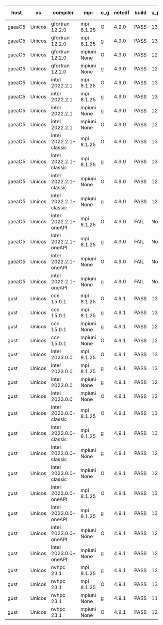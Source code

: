 

| host     | os       | compiler                              | mpi                      | o_g        | netcdf        | build       | u_pass          | u_fail          | s_pass            | s_fail            | e_pass             | e_fail             | nuopc_pass       | nuopc_fail       | artifacts link          |
|----------|----------|---------------------------------------|--------------------------|------------|---------------|-------------|-----------------|-----------------|-------------------|-------------------|--------------------|--------------------|------------------|------------------|-------------------------|
| gaeaC5 | Unicos | gfortran 12.2.0 | mpi 8.1.25  | O | 4.9.0  | PASS | 13873 | 0 | 49 | 0 | 80 | 0 | 52 | 0 | <a href="https://github.com/esmf-org/esmf-test-artifacts/tree/eedae97302bcafb88000bb0616a53a63c052f5e7/patch_8.4.2/gfortran/12.2.0/O/mpi/8.1.25" target="_blank">eedae97</a> | 
| gaeaC5 | Unicos | gfortran 12.2.0 | mpi 8.1.25  | g | 4.9.0  | PASS | 13873 | 0 | 49 | 0 | 80 | 0 | 52 | 0 | <a href="https://github.com/esmf-org/esmf-test-artifacts/tree/b87dfc06cf63aaf07759b3f34c453c1a926b91aa/patch_8.4.2/gfortran/12.2.0/g/mpi/8.1.25" target="_blank">b87dfc0</a> | 
| gaeaC5 | Unicos | gfortran 12.2.0 | mpiuni None  | O | 4.9.0  | PASS | 12317 | 0 | 8 | 0 | 43 | 0 | None | None | <a href="https://github.com/esmf-org/esmf-test-artifacts/tree/d9a49568b5b3a7f678a9d11b91ed2643be3411af/patch_8.4.2/gfortran/12.2.0/O/mpiuni/None" target="_blank">d9a4956</a> | 
| gaeaC5 | Unicos | gfortran 12.2.0 | mpiuni None  | g | 4.9.0  | PASS | 12317 | 0 | 8 | 0 | 43 | 0 | None | None | <a href="https://github.com/esmf-org/esmf-test-artifacts/tree/714edb349a962f8a5fad724b96a7ee67efbe26b9/patch_8.4.2/gfortran/12.2.0/g/mpiuni/None" target="_blank">714edb3</a> | 
| gaeaC5 | Unicos | intel 2022.2.1 | mpi 8.1.25  | O | 4.9.0  | PASS | 13872 | 1 | 49 | 0 | 80 | 0 | 52 | 0 | <a href="https://github.com/esmf-org/esmf-test-artifacts/tree/18f62bbd0faa745d858ec98afeb6d1f30f3745a7/patch_8.4.2/intel/2022.2.1/O/mpi/8.1.25" target="_blank">18f62bb</a> | 
| gaeaC5 | Unicos | intel 2022.2.1 | mpi 8.1.25  | g | 4.9.0  | PASS | 13873 | 0 | 49 | 0 | 80 | 0 | 52 | 0 | <a href="https://github.com/esmf-org/esmf-test-artifacts/tree/5ff905dedbbb6804235e3ce59677a1c15194e567/patch_8.4.2/intel/2022.2.1/g/mpi/8.1.25" target="_blank">5ff905d</a> | 
| gaeaC5 | Unicos | intel 2022.2.1 | mpiuni None  | g | 4.9.0  | PASS | 12317 | 0 | 8 | 0 | 43 | 0 | None | None | <a href="https://github.com/esmf-org/esmf-test-artifacts/tree/77d45f7745d4194b10c74202268ce45d30a78d35/patch_8.4.2/intel/2022.2.1/g/mpiuni/None" target="_blank">77d45f7</a> | 
| gaeaC5 | Unicos | intel 2022.2.1 | mpiuni None  | O | 4.9.0  | PASS | 12316 | 1 | 8 | 0 | 43 | 0 | None | None | <a href="https://github.com/esmf-org/esmf-test-artifacts/tree/f59a8304c881948b2b4569054582204e1c176099/patch_8.4.2/intel/2022.2.1/O/mpiuni/None" target="_blank">f59a830</a> | 
| gaeaC5 | Unicos | intel 2022.2.1-classic | mpi 8.1.25  | O | 4.9.0  | PASS | 13873 | 0 | 49 | 0 | 80 | 0 | 52 | 0 | <a href="https://github.com/esmf-org/esmf-test-artifacts/tree/fe719714506485b396b8f8f87f47ed83c6201a83/patch_8.4.2/intel/2022.2.1-classic/O/mpi/8.1.25" target="_blank">fe71971</a> | 
| gaeaC5 | Unicos | intel 2022.2.1-classic | mpi 8.1.25  | g | 4.9.0  | PASS | 13873 | 0 | 49 | 0 | 80 | 0 | 52 | 0 | <a href="https://github.com/esmf-org/esmf-test-artifacts/tree/de5e1a46d24d96eae4b790f493ea9f45591c4165/patch_8.4.2/intel/2022.2.1-classic/g/mpi/8.1.25" target="_blank">de5e1a4</a> | 
| gaeaC5 | Unicos | intel 2022.2.1-classic | mpiuni None  | O | 4.9.0  | PASS | 12317 | 0 | 8 | 0 | 43 | 0 | None | None | <a href="https://github.com/esmf-org/esmf-test-artifacts/tree/225e5eea40a63bae44e7ddf031c822f0766ce0a4/patch_8.4.2/intel/2022.2.1-classic/O/mpiuni/None" target="_blank">225e5ee</a> | 
| gaeaC5 | Unicos | intel 2022.2.1-classic | mpiuni None  | g | 4.9.0  | PASS | 12317 | 0 | 8 | 0 | 43 | 0 | None | None | <a href="https://github.com/esmf-org/esmf-test-artifacts/tree/d9d229438e5dfbe91d9fa5fcc7aa634fe8ab21bf/patch_8.4.2/intel/2022.2.1-classic/g/mpiuni/None" target="_blank">d9d2294</a> | 
| gaeaC5 | Unicos | intel 2022.2.1-oneAPI | mpi 8.1.25  | O | 4.9.0  | FAIL | None | None | None | None | None | None | None | None | <a href="https://github.com/esmf-org/esmf-test-artifacts/tree/da0dea8939fe6d2db459b47e060d4c436552dc50/patch_8.4.2/intel/2022.2.1-oneAPI/O/mpi/8.1.25" target="_blank">da0dea8</a> | 
| gaeaC5 | Unicos | intel 2022.2.1-oneAPI | mpi 8.1.25  | g | 4.9.0  | FAIL | None | None | None | None | None | None | None | None | <a href="https://github.com/esmf-org/esmf-test-artifacts/tree/385426a7bceb7ddccdf3f4ff09be4f6aeb26bd55/patch_8.4.2/intel/2022.2.1-oneAPI/g/mpi/8.1.25" target="_blank">385426a</a> | 
| gaeaC5 | Unicos | intel 2022.2.1-oneAPI | mpiuni None  | O | 4.9.0  | FAIL | None | None | None | None | None | None | None | None | <a href="https://github.com/esmf-org/esmf-test-artifacts/tree/c7aa51cd597c678ea9d97118c808ad8e36a1c2a5/patch_8.4.2/intel/2022.2.1-oneAPI/O/mpiuni/None" target="_blank">c7aa51c</a> | 
| gaeaC5 | Unicos | intel 2022.2.1-oneAPI | mpiuni None  | g | 4.9.0  | FAIL | None | None | None | None | None | None | None | None | <a href="https://github.com/esmf-org/esmf-test-artifacts/tree/284ac65e73607f787b0df5f97fe0af68d04b3fb2/patch_8.4.2/intel/2022.2.1-oneAPI/g/mpiuni/None" target="_blank">284ac65</a> | 
| gust | Unicos | cce 15.0.1 | mpi 8.1.25  | O | 4.9.1  | PASS | 13796 | 77 | 49 | 0 | 80 | 0 | 51 | 1 | <a href="https://github.com/esmf-org/esmf-test-artifacts/tree/63f22ee381bff599d86d595043ed7d5342c048ef/patch_8.4.2/cce/15.0.1/O/mpi/8.1.25" target="_blank">63f22ee</a> | 
| gust | Unicos | cce 15.0.1 | mpi 8.1.25  | g | 4.9.1  | PASS | 13797 | 76 | 49 | 0 | 80 | 0 | 51 | 1 | <a href="https://github.com/esmf-org/esmf-test-artifacts/tree/b2b41eef7131fd3a68c6dc837b4282f7671ee152/patch_8.4.2/cce/15.0.1/g/mpi/8.1.25" target="_blank">b2b41ee</a> | 
| gust | Unicos | cce 15.0.1 | mpiuni None  | g | 4.9.1  | PASS | 12241 | 76 | 8 | 0 | 43 | 0 | None | None | <a href="https://github.com/esmf-org/esmf-test-artifacts/tree/858a8c1ebefcf6780715f4a6e5992ce9403999c1/patch_8.4.2/cce/15.0.1/g/mpiuni/None" target="_blank">858a8c1</a> | 
| gust | Unicos | cce 15.0.1 | mpiuni None  | O | 4.9.1  | PASS | 12240 | 77 | 8 | 0 | 43 | 0 | None | None | <a href="https://github.com/esmf-org/esmf-test-artifacts/tree/4d85330712a3aa1d2564828011cf889a9f8fc504/patch_8.4.2/cce/15.0.1/O/mpiuni/None" target="_blank">4d85330</a> | 
| gust | Unicos | intel 2023.0.0 | mpi 8.1.25  | O | 4.9.1  | PASS | 13872 | 1 | 49 | 0 | 80 | 0 | 52 | 0 | <a href="https://github.com/esmf-org/esmf-test-artifacts/tree/2092659505f3c7aafe986434a19fd337c9a7942f/patch_8.4.2/intel/2023.0.0/O/mpi/8.1.25" target="_blank">2092659</a> | 
| gust | Unicos | intel 2023.0.0 | mpi 8.1.25  | g | 4.9.1  | PASS | 13873 | 0 | 49 | 0 | 80 | 0 | 52 | 0 | <a href="https://github.com/esmf-org/esmf-test-artifacts/tree/dfcf1acdee991d9c6dbc10402e7e7463e436c396/patch_8.4.2/intel/2023.0.0/g/mpi/8.1.25" target="_blank">dfcf1ac</a> | 
| gust | Unicos | intel 2023.0.0 | mpiuni None  | g | 4.9.1  | PASS | 12317 | 0 | 8 | 0 | 43 | 0 | None | None | <a href="https://github.com/esmf-org/esmf-test-artifacts/tree/1dde20a2a07cbfa7ee3cd139cbd835904bb94ed0/patch_8.4.2/intel/2023.0.0/g/mpiuni/None" target="_blank">1dde20a</a> | 
| gust | Unicos | intel 2023.0.0 | mpiuni None  | O | 4.9.1  | PASS | 12316 | 1 | 8 | 0 | 43 | 0 | None | None | <a href="https://github.com/esmf-org/esmf-test-artifacts/tree/e1be878883a7f8f878831d1f9bd4e091ff8e4a69/patch_8.4.2/intel/2023.0.0/O/mpiuni/None" target="_blank">e1be878</a> | 
| gust | Unicos | intel 2023.0.0-classic | mpi 8.1.25  | O | 4.9.1  | PASS | 13873 | 0 | 49 | 0 | 80 | 0 | 52 | 0 | <a href="https://github.com/esmf-org/esmf-test-artifacts/tree/e42bf8f921f82ef64037b803c6d865012fc37f40/patch_8.4.2/intel/2023.0.0-classic/O/mpi/8.1.25" target="_blank">e42bf8f</a> | 
| gust | Unicos | intel 2023.0.0-classic | mpi 8.1.25  | g | 4.9.1  | PASS | 13873 | 0 | 49 | 0 | 80 | 0 | 52 | 0 | <a href="https://github.com/esmf-org/esmf-test-artifacts/tree/2414e271c310e21dd548b2ae2b130fc2adcb4a50/patch_8.4.2/intel/2023.0.0-classic/g/mpi/8.1.25" target="_blank">2414e27</a> | 
| gust | Unicos | intel 2023.0.0-classic | mpiuni None  | g | 4.9.1  | PASS | 12317 | 0 | 8 | 0 | 43 | 0 | None | None | <a href="https://github.com/esmf-org/esmf-test-artifacts/tree/22f198eb3aad7e2d1c92bb9a901915cc62091f36/patch_8.4.2/intel/2023.0.0-classic/g/mpiuni/None" target="_blank">22f198e</a> | 
| gust | Unicos | intel 2023.0.0-classic | mpiuni None  | O | 4.9.1  | PASS | 12317 | 0 | 8 | 0 | 43 | 0 | None | None | <a href="https://github.com/esmf-org/esmf-test-artifacts/tree/909a853badba232cc4c3a7a400d55934f1221fd8/patch_8.4.2/intel/2023.0.0-classic/O/mpiuni/None" target="_blank">909a853</a> | 
| gust | Unicos | intel 2023.0.0-oneAPI | mpi 8.1.25  | O | 4.9.1  | PASS | 13872 | 1 | 48 | 1 | 80 | 0 | 40 | 12 | <a href="https://github.com/esmf-org/esmf-test-artifacts/tree/d3c7008bd60e26c5028f734f0aef9b875491a298/patch_8.4.2/intel/2023.0.0-oneAPI/O/mpi/8.1.25" target="_blank">d3c7008</a> | 
| gust | Unicos | intel 2023.0.0-oneAPI | mpi 8.1.25  | g | 4.9.1  | PASS | 13873 | 0 | 49 | 0 | 80 | 0 | 40 | 12 | <a href="https://github.com/esmf-org/esmf-test-artifacts/tree/248aa371c2839884cf068f40277a8acf0fede09d/patch_8.4.2/intel/2023.0.0-oneAPI/g/mpi/8.1.25" target="_blank">248aa37</a> | 
| gust | Unicos | intel 2023.0.0-oneAPI | mpiuni None  | O | 4.9.1  | PASS | 12316 | 1 | 8 | 0 | 43 | 0 | None | None | <a href="https://github.com/esmf-org/esmf-test-artifacts/tree/fcc4a8cfe0fbfc393843c15b7156e64b8edb46d1/patch_8.4.2/intel/2023.0.0-oneAPI/O/mpiuni/None" target="_blank">fcc4a8c</a> | 
| gust | Unicos | intel 2023.0.0-oneAPI | mpiuni None  | g | 4.9.1  | PASS | 12317 | 0 | 8 | 0 | 43 | 0 | None | None | <a href="https://github.com/esmf-org/esmf-test-artifacts/tree/08b4ca36d9cbd91d437511771858dba28025918e/patch_8.4.2/intel/2023.0.0-oneAPI/g/mpiuni/None" target="_blank">08b4ca3</a> | 
| gust | Unicos | nvhpc 23.1 | mpi 8.1.25  | g | 4.9.1  | PASS | 12980 | 893 | 35 | 14 | 66 | 14 | 10 | 42 | <a href="https://github.com/esmf-org/esmf-test-artifacts/tree/1a51de4ca5d4092712ded994093ce2f7c8a01a2f/patch_8.4.2/nvhpc/23.1/g/mpi/8.1.25" target="_blank">1a51de4</a> | 
| gust | Unicos | nvhpc 23.1 | mpi 8.1.25  | O | 4.9.1  | PASS | 13870 | 3 | 49 | 0 | 80 | 0 | 45 | 7 | <a href="https://github.com/esmf-org/esmf-test-artifacts/tree/1c024d956eae0439939a1ffeafa8c512db8a3dd8/patch_8.4.2/nvhpc/23.1/O/mpi/8.1.25" target="_blank">1c024d9</a> | 
| gust | Unicos | nvhpc 23.1 | mpiuni None  | g | 4.9.1  | PASS | 11680 | 637 | 4 | 4 | 40 | 3 | None | None | <a href="https://github.com/esmf-org/esmf-test-artifacts/tree/2a5d938a16c276a4eae34ef0d4198547741dd0c5/patch_8.4.2/nvhpc/23.1/g/mpiuni/None" target="_blank">2a5d938</a> | 
| gust | Unicos | nvhpc 23.1 | mpiuni None  | O | 4.9.1  | PASS | 12315 | 2 | 8 | 0 | 43 | 0 | None | None | <a href="https://github.com/esmf-org/esmf-test-artifacts/tree/d1a39c130fbeae96c63e89932632b2876f702563/patch_8.4.2/nvhpc/23.1/O/mpiuni/None" target="_blank">d1a39c1</a> | 
